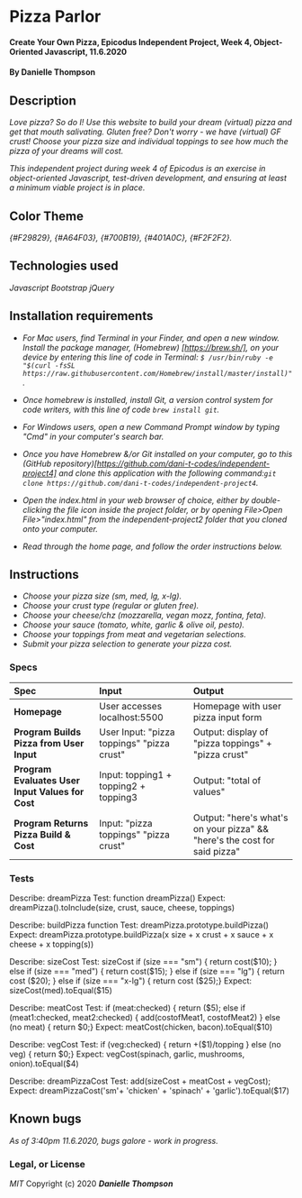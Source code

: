 # Pizza Parlor

#### Create Your Own Pizza, Epicodus Independent Project, Week 4, Object-Oriented Javascript, 11.6.2020

#### By Danielle Thompson

## Description
_Love pizza? So do I! Use this website to build your dream (virtual) pizza and get that mouth salivating. Gluten free? Don't worry - we have (virtual) GF crust! Choose your pizza size and individual toppings to see how much the pizza of your dreams will cost._

_This independent project during week 4 of Epicodus is an exercise in object-oriented Javascript, test-driven development, and ensuring at least a minimum viable project is in place._

## Color Theme
_{#F29829}, {#A64F03}, {#700B19}, {#401A0C}, {#F2F2F2}._

## Technologies used
_Javascript_
_Bootstrap_
_jQuery_

## Installation requirements
* _For Mac users, find Terminal in your Finder, and open a new window. Install the package manager, (Homebrew) [https://brew.sh/], on your device by entering this line of code in Terminal: `$ /usr/bin/ruby -e "$(curl -fsSL https://raw.githubusercontent.com/Homebrew/install/master/install)"`._
* _Once homebrew is installed, install Git, a version control system for code writers, with this line of code `brew install git`._

* _For Windows users, open a new Command Prompt window by typing "Cmd" in your computer's search bar._
* _Once you have Homebrew &/or Git installed on your computer, go to this (GitHub repository)[https://github.com/dani-t-codes/independent-project4] and clone this application with the following command:`git clone https://github.com/dani-t-codes/independent-project4`._
* _Open the index.html in your web browser of choice, either by double-clicking the file icon inside the project folder, or by opening File>Open File>"index.html" from the independent-project2 folder that you cloned onto your computer._
* _Read through the home page, and follow the order instructions below._

## Instructions 
* _Choose your pizza size (sm, med, lg, x-lg)._
* _Choose your crust type (regular or gluten free)._
* _Choose your cheese/chz (mozzarella, vegan mozz, fontina, feta)._
* _Choose your sauce (tomato, white, garlic & olive oil, pesto)._
* _Choose your toppings from meat and vegetarian selections._
* _Submit your pizza selection to generate your pizza cost._

### Specs
| Spec | Input | Output |
| :-------------     | :------------- | :------------- |
| **Homepage** | User accesses localhost:5500 | Homepage with user pizza input form ||
| **Program Builds Pizza from User Input**| User Input: "pizza toppings" "pizza crust" | Output: display of "pizza toppings" + "pizza crust" |
| **Program Evaluates User Input Values for Cost**| Input: topping1 + topping2 + topping3 | Output: "total of values" |
| **Program Returns Pizza Build & Cost** | Input: "pizza toppings" "pizza crust" | Output: "here's what's on your pizza" && "here's the cost for said pizza"|

### Tests
Describe: dreamPizza
Test: function dreamPizza()
Expect: dreamPizza().toInclude(size, crust, sauce, cheese, toppings)

Describe: buildPizza function
Test: dreamPizza.prototype.buildPizza()
Expect: dreamPizza.prototype.buildPizza(x size + x crust + x sauce + x cheese + x topping(s))

Describe: sizeCost
Test: sizeCost 
  if (size === "sm") {
    return cost($10);
} else if (size === "med") {
    return cost($15);
} else if (size === "lg") {
    return cost ($20);
} else if (size === "x-lg") {
    return cost ($25);}
Expect: sizeCost(med).toEqual($15)

Describe: meatCost
Test:  if (meat:checked) {
    return ($5);
    else if (meat1:checked, meat2:checked) {
      add(costofMeat1, costofMeat2)
  } else (no meat) {
    return $0;}
Expect: meatCost(chicken, bacon).toEqual($10)

Describe: vegCost
Test:  if (veg:checked) {
    return +($1)/topping
  } else (no veg) {
    return $0;}
Expect: vegCost(spinach, garlic, mushrooms, onion).toEqual($4)

Describe: dreamPizzaCost
Test: add(sizeCost + meatCost + vegCost);
Expect: dreamPizzaCost('sm'+ 'chicken' + 'spinach' + 'garlic').toEqual($17)
<!-- sauceCost & cheeseCost is not needed - included in size price !-->

## Known bugs
_As of 3:40pm 11.6.2020, bugs galore - work in progress._

### Legal, or License 
_MIT_ Copyright (c) 2020 **_Danielle Thompson_**